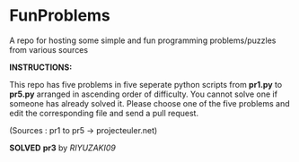 # FunProblems  

A repo for hosting some simple and fun programming problems/puzzles from various sources  

__INSTRUCTIONS:__  

This repo has five problems in five seperate python scripts from __pr1.py__ to __pr5.py__ arranged in ascending order of difficulty. You cannot solve one if someone has already solved it.
Please choose one of the five problems and edit the corresponding file and send a pull request.  

(Sources : pr1 to pr5 -> projecteuler.net)

__SOLVED__
__pr3__ by _RIYUZAKI09_
